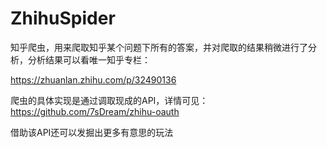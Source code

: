 # ZhihuSpider

知乎爬虫，用来爬取知乎某个问题下所有的答案，并对爬取的结果稍微进行了分析，分析结果可以看唯一知乎专栏：

https://zhuanlan.zhihu.com/p/32490136

爬虫的具体实现是通过调取现成的API，详情可见：https://github.com/7sDream/zhihu-oauth

借助该API还可以发掘出更多有意思的玩法




